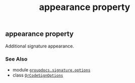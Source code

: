 ﻿---
title: appearance property
second_title: GroupDocs.Signature for Python via .NET API References
description: 
type: docs
url: /python-net/groupdocs.signature.options/qrcodesignoptions/appearance/
is_root: false
weight: 40
---

## appearance property


Additional signature appearance.

### See Also
* module [`groupdocs.signature.options`](../../)
* class [`QrCodeSignOptions`](/signature/python-net/groupdocs.signature.options/qrcodesignoptions)
